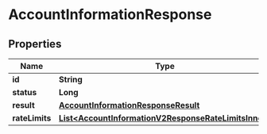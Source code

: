 

# AccountInformationResponse


## Properties

| Name | Type | Description | Notes |
|------------ | ------------- | ------------- | -------------|
|**id** | **String** |  |  [optional] |
|**status** | **Long** |  |  [optional] |
|**result** | [**AccountInformationResponseResult**](AccountInformationResponseResult.md) |  |  [optional] |
|**rateLimits** | [**List&lt;AccountInformationV2ResponseRateLimitsInner&gt;**](AccountInformationV2ResponseRateLimitsInner.md) |  |  [optional] |



